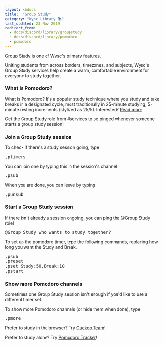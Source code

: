 ```yaml
---
layout: kbdocs
title:  "Group Study"
category: "Wysc Library 📚"
last_updated: 23 Nov 2019
redirect_from:
  - docs/discord/library/groupstudy
  - docs/discord/library/pomodoro
  - pomodoro
---
```


Group Study is one of Wysc's primary features.

Uniting students from across borders, timezones, and subjects, Wysc's Group Study services help create a warm, comfortable environment for everyone to study together.

### What is Pomodoro?

What is Pomodoro? It's a popular study technique where you study and take breaks in a designated cycle, most traditionally in 25-minute studying, 5-minute resting increments (stylized as 25/5). Interested? <a href="https://en.wikipedia.org/wiki/Pomodoro_Technique" target="_blank">Read more</a>

Get the Group Study role from #services to be pinged whenever someone starts a group study session!

### Join a Group Study session

To check if there's a study session going, type

<pre>,ptimers</pre>

You can join one by typing this in the session's channel

<pre>,psub</pre>

When you are done, you can leave by typing

<pre>,punsub</pre>

### Start a Group Study session

If there isn't already a session ongoing, you can ping the @Group Study role!

<pre>@Group Study who wants to study together?</pre>

To set up the pomodoro timer, type the following commands, replacing how long you want the Study and Break.

<pre>,psub
,preset
,pset Study:50,Break:10
,pstart</pre>

### Show more Pomodoro channels

Sometimes one Group Study session isn't enough if you'd like to use a different timer set.

To show more Pomodoro channels (or hide them when done), type

<pre>,pmore</pre>

Prefer to study in the browser? Try <a href="https://cuckoo.team/wysc" target="_blank" rel="noopener">Cuckoo Team</a>!

Prefer to study alone? Try <a href="https://pomodoro-tracker.com" target="_blank" rel="noopener">Pomodoro Tracker</a>!